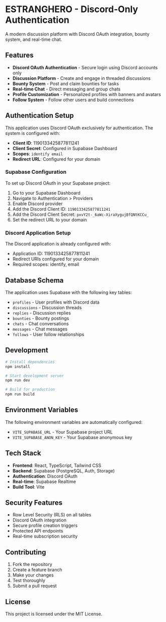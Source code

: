 # ESTRANGHERO - Discord-Only Authentication

A modern discussion platform with Discord OAuth integration, bounty system, and real-time chat.

## Features

- **Discord OAuth Authentication** - Secure login using Discord accounts only
- **Discussion Platform** - Create and engage in threaded discussions
- **Bounty System** - Post and claim bounties for tasks
- **Real-time Chat** - Direct messaging and group chats
- **Profile Customization** - Personalized profiles with banners and avatars
- **Follow System** - Follow other users and build connections

## Authentication Setup

This application uses Discord OAuth exclusively for authentication. The system is configured with:

- **Client ID**: 1190133425877811241
- **Client Secret**: Configured in Supabase Dashboard
- **Scopes**: `identify email`
- **Redirect URL**: Configured for your domain

### Supabase Configuration

To set up Discord OAuth in your Supabase project:

1. Go to your Supabase Dashboard
2. Navigate to Authentication > Providers
3. Enable Discord provider
4. Add the Discord Client ID: `1190133425877811241`
5. Add the Discord Client Secret: `pxvY2t-_6aWc-XiraXygujBfQNtKCCu_`
6. Set the redirect URL to your domain

### Discord Application Setup

The Discord application is already configured with:
- Application ID: 1190133425877811241
- Redirect URIs configured for your domain
- Required scopes: identify, email

## Database Schema

The application uses Supabase with the following key tables:

- `profiles` - User profiles with Discord data
- `discussions` - Discussion threads
- `replies` - Discussion replies
- `bounties` - Bounty postings
- `chats` - Chat conversations
- `messages` - Chat messages
- `follows` - User follow relationships

## Development

```bash
# Install dependencies
npm install

# Start development server
npm run dev

# Build for production
npm run build
```

## Environment Variables

The following environment variables are automatically configured:

- `VITE_SUPABASE_URL` - Your Supabase project URL
- `VITE_SUPABASE_ANON_KEY` - Your Supabase anonymous key

## Tech Stack

- **Frontend**: React, TypeScript, Tailwind CSS
- **Backend**: Supabase (PostgreSQL, Auth, Storage)
- **Authentication**: Discord OAuth
- **Real-time**: Supabase Realtime
- **Build Tool**: Vite

## Security Features

- Row Level Security (RLS) on all tables
- Discord OAuth integration
- Secure profile creation triggers
- Protected API endpoints
- Real-time subscription security

## Contributing

1. Fork the repository
2. Create a feature branch
3. Make your changes
4. Test thoroughly
5. Submit a pull request

## License

This project is licensed under the MIT License.